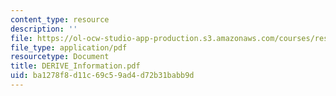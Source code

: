 ```yaml
---
content_type: resource
description: ''
file: https://ol-ocw-studio-app-production.s3.amazonaws.com/courses/res-18-001-calculus-online-textbook-spring-2005/ba1278f8d11c69c59ad4d72b31babb9d_DERIVE_Information.pdf
file_type: application/pdf
resourcetype: Document
title: DERIVE_Information.pdf
uid: ba1278f8-d11c-69c5-9ad4-d72b31babb9d
---
```

